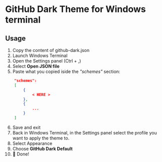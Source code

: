 # GitHub Dark Theme for Windows terminal

## Usage

1. Copy the content of github-dark.json
2. Launch Windows Terminal
3. Open the Settings panel (Ctrl + ,)
4. Select **Open JSON file**
5. Paste what you copied iside the _"schemes"_ section:

```json
    "schemes":
    [
        {
            < HERE >
        },
        {
            ...
        }
    ]
```

6. Save and exit
7. Back in Windows Terminal, in the Settings panel select the profile you want to apply the theme to.
8. Select Appearance
9. Choose **GitHub Dark Default**
10. 🚀 Done!
